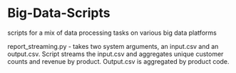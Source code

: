 # Big-Data-Scripts
scripts for a mix of data processing tasks on various big data platforms

report_streaming.py - takes two system arguments, an input.csv and an output.csv. Script streams the input.csv and aggregates unique customer counts and revenue by product. Output.csv is aggregated by product code.
